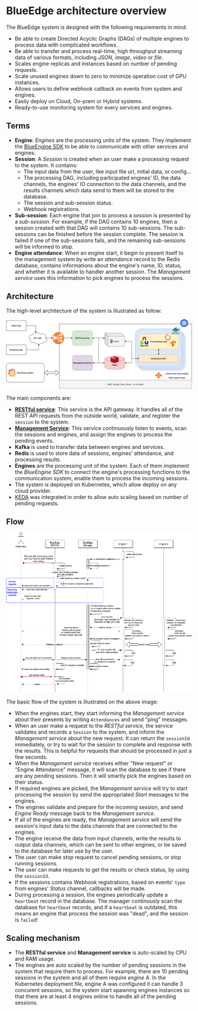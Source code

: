 # BlueEdge architecture overview

The BlueEdge system is designed with the following requirements in mind:

- Be able to create Directed Acyclic Graphs (DAGs) of multiple engines to process data with complicated workflows.
- Be able to transfer and process real-time, high throughput streaming data of various formats, including *JSON*, *image*, *video* or *file*.
- Scales engine replicas and instances based on number of pending requests.
- Scale unused engines down to zero to minimize operation cost of GPU instances.
- Allows users to define webhook callback on events from system and engines.
- Easily deploy on Cloud, On-prem or Hybrid systems.
- Ready-to-use monitoring system for every services and engines.

## Terms

- **Engine**: *Engines* are the processing units of the system. They implement the [BlueEngine SDK](../tutorials/get_started.md) to be able to communicate with other services and engines.
- **Session**: A *Session* is created when an user make a processing request to the system. It contains:
    - The input data from the user, like input file url, initial data, or config...
    - The processing DAG, including participated engines' ID, the data channels, the engines' IO connection to the data channels, and the results channels which data send to them will be stored to the database.
    - The session and sub-session status.
    - Webhook registrations.
- **Sub-session**: Each engine that join to process a *session* is presented by a *sub-session*. For example, if the DAG contains 10 engines, then a session created with that DAG will contains 10 sub-sessions. The sub-sessions can be finished before the session complete. The session is failed if one of the sub-sessions fails, and the remaining sub-sessions will be informed to stop.
- **Engine attendance**: When an engine start, it begin to present itself to the management system by write an *attendance* record to the Redis database, contains informations about the engine's name, ID, status, and whether it is available to handler another session. The *Management service* uses this information to pick engines to process the sessions.

## Architecture

The high-level architecture of the system is illustrated as follow:

![Architecture](../images/basic_architecture.png)

The main components are:

- [**RESTful service**](https://github.com/liftupvn/blueedge/tree/master/apps/svc_engine_management_restful): This service is the API gateway. It handles all of the REST API requests from the outside world, validate, and register the `session` to the system.
- [**Management Service**](https://github.com/liftupvn/blueedge/tree/master/apps/svc_engine_management): This service continuously listen to events, scan the sessions and engines, and assign the engines to process the pending events.
- **Kafka** is used to transfer data between engines and services.
- **Redis** is used to store data of sessions, engines' attendance, and processing results.
- **Engines** are the processing unit of the system. Each of them implement the *BlueEngine SDK* to connect the engine's processing functions to the communication system, enable them to process the incoming sessions.
- The system is deployed on Kubernetes, which allow deploy on any cloud provider.
- [KEDA](https://keda.sh/) was integrated in order to allow auto scaling based on number of pending requests.

## Flow

![Flow](../images/basic_flow.png)

The basic flow of the system is illustrated on the above image:

- When the engines start, they start informing the *Management service* about their presents by writing `Attendances` and send "ping" messages.
- When an user make a request to the *RESTful service*, the service validates and records a `Session` to the system, and inform the *Management service* about the new request. It can return the `sessionId` immediately, or try to wait for the session to complete and response with the results. This is helpful for requests that should be processed in just a few seconds.
- When the *Management service* receives either "New request" or "Engine Attendance" message, it will scan the database to see if there are any pending sessions. Then it will smartly pick the engines based on their status. 
- If required engines are picked, the *Management service* will try to start processing the session by send the appropriated *Start* messages to the engines.
- The engines validate and prepare for the incoming session, and send *Engine Ready* message back to the *Management service*.
- If all of the engines are ready, the *Management service* will send the session's input data to the data channels that are connected to the engines.
- The engine receive the data from input channels, write the results to output data channels, which can be sent to other engines, or be saved to the database for later use by the user.
- The user can make *stop* request to cancel pending sessions, or stop running sessions.
- The user can make requests to get the results or check status, by using the `sessionId`.
- If the sessions contains Webhook registrations, based on events' `type` from engines' *Status* channel, callbacks will be made.
- During processing a session, the engines periodically update a `heartbeat` record in the database. The manager continously scan the database for `heartbeat` records, and if a `heartbeat` is outdated, this means an engine that process the session was "dead", and the session is `failed`!

## Scaling mechanism

- The **RESTful service** and **Management service** is auto-scaled by CPU and RAM usage.
- The engines are auto scaled by the number of pending sessions in the system that require them to process. For example, there are 10 pending sessions in the system and all of them require *engine A*. In the Kubernetes deployment file, engine A was configured it can handle 3 concurent sessions, so the system start spawning engines instances so that there are at least 4 engines online to handle all of the pending sessions.
